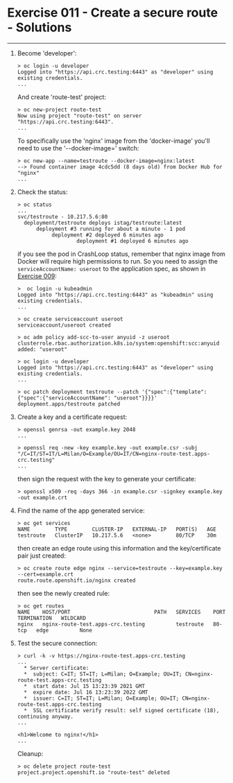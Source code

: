 # Exercise 011 - Create a secure route - Solutions

---

1. Become 'developer':

   ```console
   > oc login -u developer
   Logged into "https://api.crc.testing:6443" as "developer" using existing credentials.
   ...
   ```

   And create 'route-test' project:

   ```console
   > oc new-project route-test
   Now using project "route-test" on server "https://api.crc.testing:6443".
   ...
   ```

   To specifically use the 'nginx' image from the 'docker-image' you'll need to
   use the '--docker-image=' switch:

   ```console
   > oc new-app --name=testroute --docker-image=nginx:latest
   --> Found container image 4cdc5dd (8 days old) from Docker Hub for "nginx"
   ...
   ```

2) Check the status:

   ```console
   > oc status
   ...
   svc/testroute - 10.217.5.6:80
     deployment/testroute deploys istag/testroute:latest
         deployment #3 running for about a minute - 1 pod
              deployment #2 deployed 6 minutes ago
                      deployment #1 deployed 6 minutes ago
   ```

   if you see the pod in CrashLoop status, remember that nginx image from Docker
   will require high permissions to run. So you need to assign the
   ```serviceAccountName: useroot``` to the application spec, as shown in
   [Exercise 009](https://github.com/mmul-it/training/blob/master/MMUL-OA-01/Exercise.009.solutions.md):

   ```console
   >  oc login -u kubeadmin
   Logged into "https://api.crc.testing:6443" as "kubeadmin" using existing credentials.
   ...

   > oc create serviceaccount useroot
   serviceaccount/useroot created

   > oc adm policy add-scc-to-user anyuid -z useroot
   clusterrole.rbac.authorization.k8s.io/system:openshift:scc:anyuid added: "useroot"

   > oc login -u developer
   Logged into "https://api.crc.testing:6443" as "developer" using existing credentials.
   ...

   > oc patch deployment testroute --patch '{"spec":{"template":{"spec":{"serviceAccountName": "useroot"}}}}'
   deployment.apps/testroute patched
   ```

3) Create a key and a certificate request:

   ```console
   > openssl genrsa -out example.key 2048
   ...

   > openssl req -new -key example.key -out example.csr -subj "/C=IT/ST=IT/L=Milan/O=Example/OU=IT/CN=nginx-route-test.apps-crc.testing"
   ...
   ```

   then sign the request with the key to generate your certificate:

   ```console
   > openssl x509 -req -days 366 -in example.csr -signkey example.key -out example.crt
   ```

4) Find the name of the app generated service:

   ```console
   > oc get services
   NAME        TYPE        CLUSTER-IP   EXTERNAL-IP   PORT(S)   AGE
   testroute   ClusterIP   10.217.5.6   <none>        80/TCP    30m
   ```

   then create an edge route using this information and the key/certificate pair
   just created:

   ```console
   > oc create route edge nginx --service=testroute --key=example.key --cert=example.crt
   route.route.openshift.io/nginx created
   ```

   then see the newly created rule:

   ```console
   > oc get routes
   NAME    HOST/PORT                           PATH   SERVICES    PORT     TERMINATION   WILDCARD
   nginx   nginx-route-test.apps-crc.testing          testroute   80-tcp   edge          None
   ```

5) Test the secure connection:

   ```console
   > curl -k -v https://nginx-route-test.apps-crc.testing
   ...
     * Server certificate:
     *  subject: C=IT; ST=IT; L=Milan; O=Example; OU=IT; CN=nginx-route-test.apps-crc.testing
     *  start date: Jul 15 13:23:39 2021 GMT
     *  expire date: Jul 16 13:23:39 2022 GMT
     *  issuer: C=IT; ST=IT; L=Milan; O=Example; OU=IT; CN=nginx-route-test.apps-crc.testing
     *  SSL certificate verify result: self signed certificate (18), continuing anyway.
   ...
                                                                  <h1>Welcome to nginx!</h1>
   ...
   ```

   Cleanup:

   ```console
   > oc delete project route-test
   project.project.openshift.io "route-test" deleted
   ```
